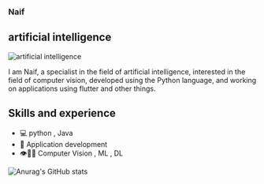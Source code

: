 
###  Naif
## artificial intelligence


![artificial intelligence](https://i.pinimg.com/564x/68/96/59/689659355539be53b12160a89a3d3d56.jpg)

I am Naif, a specialist in the field of artificial intelligence, interested in the field of computer vision, developed using the Python language, and working on applications using flutter and other things.



## Skills and experience
* 💻 python , Java
* 📱 Application development
* 👁️🦾🦿 Computer Vision , ML , DL 
  










![Anurag's GitHub stats](https://github-readme-stats.vercel.app/api?username=neef02&theme=dark&show_icons=true)
